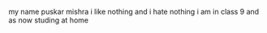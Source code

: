 my name puskar mishra 
i like nothing and i hate nothing 
i am in class  9 and as now studing at home 
